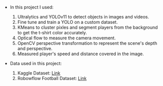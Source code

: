 - In this project I used:
  1. Ultralytics and YOLOv11 to detect objects in images and videos.
  2. Fine tune and train a YOLO on a custom dataset.
  3. KMeans to cluster pixles and segment players from the background to get the t-shirt color accurately. 
  4. Optical flow to measure the camera movement. 
  5. OpenCV perspective transformation to represent the scene's depth and perspective. 
  6. Measured player's speed and distance covered in the image. 

- Data used in this project:
  1. Kaggle Dataset: [Link](https://www.kaggle.com/competitions/dfl-bundesliga-data-shootout/data?select=clips)
  2. Robowflow Football Dataset: [Link](https://universe.roboflow.com/roboflow-jvuqo/football-players-detection-3zvbc/dataset/1)
